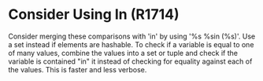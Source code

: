 # Consider Using In (R1714)

Consider merging these comparisons with 'in' by using '%s %sin (%s)'.
Use a set instead if elements are hashable. To check if a variable is
equal to one of many values, combine the values into a set or tuple and
check if the variable is contained "in" it instead of checking for
equality against each of the values. This is faster and less verbose.
